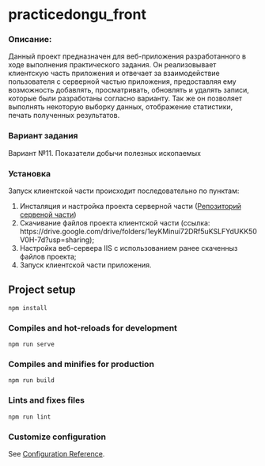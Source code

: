 <h1>practicedongu_front</h1>
<h3>Описание:</h3>
<p>
  Данный проект предназначен для веб-приложения
  разработанного в ходе выполнения практического задания.
  Он реализовывает клиентскую часть приложения и отвечает за
  взаимодействие пользователя с серверной частью приложения,
  предоставляя ему возможность добавлять, просматривать,
  обновлять и удалять записи, которые были разработаны согласно
  варианту. Так же он позволяет выполнять некоторую выборку данных,
  отображение статистики, печать полученных результатов.
</p>
<h3>Вариант задания</h3>
<p>Вариант №11. Показатели добычи полезных ископаемых</p>
<h3>Установка</h3>
<p>Запуск клиентской части происходит последовательно по пунктам:</p>
<ol>
  <li>Инсталяция и настройка проекта серверной части (<a href="https://github.com/VladMartinov/PracticeDonGU_Back">Репозиторий сервеной части</a>)</li>
  <li>Скачивание файлов проекта клиентской части (ссылка: https://drive.google.com/drive/folders/1eyKMinui72DRf5uKSLFYdUKK50V0H-7d?usp=sharing);</li>
  <li>Настройка веб-сервера IIS с использованием ранее скаченныз файлов проекта;</li>
  <li>Запуск клиентской части приложения.</li>
</ol>

## Project setup
```
npm install
```

### Compiles and hot-reloads for development
```
npm run serve
```

### Compiles and minifies for production
```
npm run build
```

### Lints and fixes files
```
npm run lint
```

### Customize configuration
See [Configuration Reference](https://cli.vuejs.org/config/).

